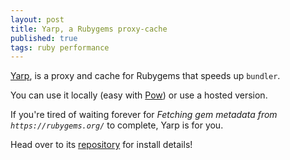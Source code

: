 ```yaml
--- 
layout: post
title: Yarp, a Rubygems proxy-cache
published: true
tags: ruby performance
--- 
```


[Yarp](http://github.com/mezis/yarp), is a proxy and cache for Rubygems that
speeds up `bundler`.

You can use it locally (easy with [Pow](http://pow.cx)) or use a hosted version.

If you're tired of waiting forever for _Fetching gem metadata from
`https://rubygems.org/`_ to complete, Yarp is for you.

Head over to its [repository](http://github.com/mezis/yarp) for install details!
